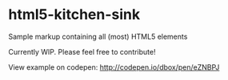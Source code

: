 # html5-kitchen-sink
Sample markup containing all (most) HTML5 elements

Currently WIP. Please feel free to contribute!

View example on codepen:
http://codepen.io/dbox/pen/eZNBPJ
